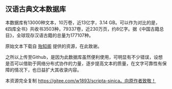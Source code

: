 ## 汉语古典文本数据库

本数据库有13000种文本，10万卷，近13亿字，3.14 GB。可以作为对比的是，《四库全书》共收书3503种，79337卷，近230万页，约8亿字。据《中国古籍总目》，全球现存汉语古籍的总量为177107种。

原始文本下载自 [殆知阁](http://www.daizhige.org/) 提供的资源，在此致谢。

之所以上传至Github，是因为此数据库虽然便利使用，可明显有不少错误，设想是否可以借助于网络分布式协作的力量，逐步提高文本的质量，在文字可靠性有保障的情况下，也日益扩大其收录内容。

本资源完全复制 https://gitee.com/w1893/scripta-sinica。向原作者致敬！
